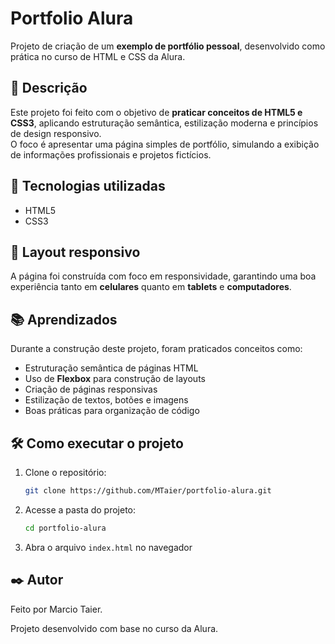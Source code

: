 # ﻿Portfolio Alura

Projeto de criação de um **exemplo de portfólio pessoal**, desenvolvido como prática no curso de HTML e CSS da Alura.

## 📄 Descrição

Este projeto foi feito com o objetivo de **praticar conceitos de HTML5 e CSS3**, aplicando estruturação semântica, estilização moderna e princípios de design responsivo.  
O foco é apresentar uma página simples de portfólio, simulando a exibição de informações profissionais e projetos fictícios.

## 🚀 Tecnologias utilizadas

- HTML5
- CSS3

## 📱 Layout responsivo

A página foi construída com foco em responsividade, garantindo uma boa experiência tanto em **celulares** quanto em **tablets** e **computadores**.

## 📚 Aprendizados

Durante a construção deste projeto, foram praticados conceitos como:

- Estruturação semântica de páginas HTML
- Uso de **Flexbox** para construção de layouts
- Criação de páginas responsivas
- Estilização de textos, botões e imagens
- Boas práticas para organização de código

## 🛠️ Como executar o projeto

1. Clone o repositório:
   
   ```bash
   git clone https://github.com/MTaier/portfolio-alura.git

2. Acesse a pasta do projeto:
   
   ```bash
   cd portfolio-alura

3. Abra o arquivo `index.html` no navegador

## ✒️ Autor

Feito por Marcio Taier.

Projeto desenvolvido com base no curso da Alura.
